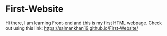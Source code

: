 # First-Website
Hi there, I am learning Front-end and this is my first HTML webpage.
Check out using this link: https://salmankhan19.github.io/First-Website/
